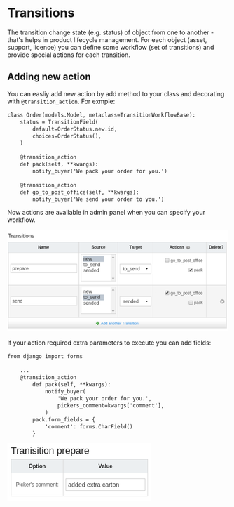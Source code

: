 # Transitions
The transition change state (e.g. status) of object from one to another - that's helps in product lifecycle management. For each object (asset, support, licence) you can define some workflow (set of transitions) and provide special actions for each transition.

## Adding new action
You can easliy add new action by add method to your class and decorating with ``@transition_action``. For exmple:

```django
class Order(models.Model, metaclass=TransitionWorkflowBase):
    status = TransitionField(
        default=OrderStatus.new.id,
        choices=OrderStatus(),
    )

    @transition_action
    def pack(self, **kwargs):
        notify_buyer('We pack your order for you.')

    @transition_action
    def go_to_post_office(self, **kwargs):
        notify_buyer('We send your order to you.')
```

Now actions are available in admin panel when you can specify your workflow.

![Add transition](img/add_transitions.png)

If your action required extra parameters to execute you can add fields:
```django
from django import forms

    ...
    @transition_action
        def pack(self, **kwargs):
            notify_buyer(
                'We pack your order for you.',
                pickers_comment=kwargs['comment'],
            )
        pack.form_fields = {
            'comment': forms.CharField()
        }
```

![Extra params](img/extra_params.png)
